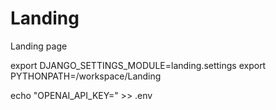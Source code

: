 # Landing
Landing page


export DJANGO_SETTINGS_MODULE=landing.settings
export PYTHONPATH=/workspace/Landing


echo "OPENAI_API_KEY=" >> .env